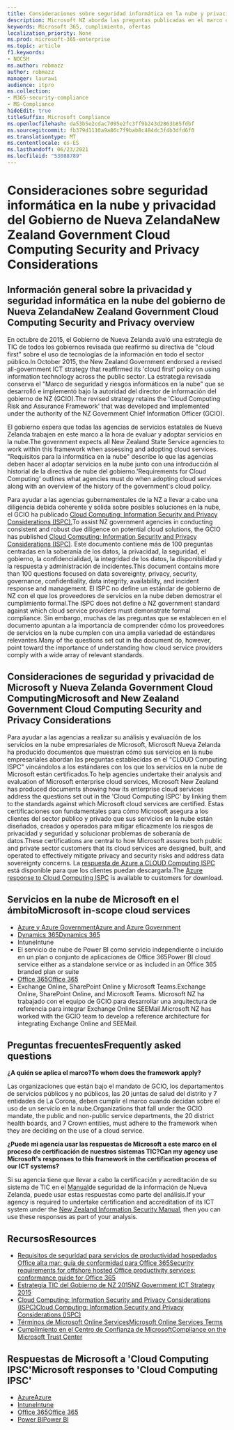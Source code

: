 ```yaml
---
title: Consideraciones sobre seguridad informática en la nube y privacidad del Gobierno de Nueva Zelanda
description: Microsoft NZ aborda las preguntas publicadas en el marco de informática en la nube de Nueva Zelanda.
keywords: Microsoft 365, cumplimiento, ofertas
localization_priority: None
ms.prod: microsoft-365-enterprise
ms.topic: article
f1.keywords:
- NOCSH
ms.author: robmazz
author: robmazz
manager: laurawi
audience: itpro
ms.collection:
- M365-security-compliance
- MS-Compliance
hideEdit: true
titleSuffix: Microsoft Compliance
ms.openlocfilehash: da53b5e2cdac7095e2fc3ff9b243d2863b85fdbf
ms.sourcegitcommit: fb379d1110a9a86c7f9bab8c484dc3f4b3dfd6f0
ms.translationtype: MT
ms.contentlocale: es-ES
ms.lasthandoff: 06/23/2021
ms.locfileid: "53088789"
---
```

# <a name="new-zealand-government-cloud-computing-security-and-privacy-considerations"></a><span data-ttu-id="847ef-104">Consideraciones sobre seguridad informática en la nube y privacidad del Gobierno de Nueva Zelanda</span><span class="sxs-lookup"><span data-stu-id="847ef-104">New Zealand Government Cloud Computing Security and Privacy Considerations</span></span>

## <a name="new-zealand-government-cloud-computing-security-and-privacy-overview"></a><span data-ttu-id="847ef-105">Información general sobre la privacidad y seguridad informática en la nube del gobierno de Nueva Zelanda</span><span class="sxs-lookup"><span data-stu-id="847ef-105">New Zealand Government Cloud Computing Security and Privacy overview</span></span>

<span data-ttu-id="847ef-106">En octubre de 2015, el Gobierno de Nueva Zelanda avaló una estrategia de TIC de todos los gobiernos revisada que reafirmó su directiva de "cloud first" sobre el uso de tecnologías de la información en todo el sector público.</span><span class="sxs-lookup"><span data-stu-id="847ef-106">In October 2015, the New Zealand Government endorsed a revised all-government ICT strategy that reaffirmed its 'cloud first' policy on using information technology across the public sector.</span></span> <span data-ttu-id="847ef-107">La estrategia revisada conserva el "Marco de seguridad y riesgos informáticos en la nube" que se desarrolló e implementó bajo la autoridad del director de información del gobierno de NZ (GCIO).</span><span class="sxs-lookup"><span data-stu-id="847ef-107">The revised strategy retains the 'Cloud Computing Risk and Assurance Framework' that was developed and implemented under the authority of the NZ Government Chief Information Officer (GCIO).</span></span>

<span data-ttu-id="847ef-108">El gobierno espera que todas las agencias de servicios estatales de Nueva Zelanda trabajen en este marco a la hora de evaluar y adoptar servicios en la nube.</span><span class="sxs-lookup"><span data-stu-id="847ef-108">The government expects all New Zealand State Service agencies to work within this framework when assessing and adopting cloud services.</span></span> <span data-ttu-id="847ef-109">"Requisitos para la informática en la nube" describe lo que las agencias deben hacer al adoptar servicios en la nube junto con una introducción al historial de la directiva de nube del gobierno.</span><span class="sxs-lookup"><span data-stu-id="847ef-109">'Requirements for Cloud Computing' outlines what agencies must do when adopting cloud services along with an overview of the history of the government's cloud policy.</span></span>

<span data-ttu-id="847ef-110">Para ayudar a las agencias gubernamentales de la NZ a llevar a cabo una diligencia debida coherente y sólida sobre posibles soluciones en la nube, el GCIO ha publicado [Cloud Computing: Information Security and Privacy Considerations (ISPC).](https://www.digital.govt.nz/dmsdocument/1~cloud-computing-information-security-and-privacy-considerations/html)</span><span class="sxs-lookup"><span data-stu-id="847ef-110">To assist NZ government agencies in conducting consistent and robust due diligence on potential cloud solutions, the GCIO has published [Cloud Computing: Information Security and Privacy Considerations (ISPC)](https://www.digital.govt.nz/dmsdocument/1~cloud-computing-information-security-and-privacy-considerations/html).</span></span> <span data-ttu-id="847ef-111">Este documento contiene más de 100 preguntas centradas en la soberanía de los datos, la privacidad, la seguridad, el gobierno, la confidencialidad, la integridad de los datos, la disponibilidad y la respuesta y administración de incidentes.</span><span class="sxs-lookup"><span data-stu-id="847ef-111">This document contains more than 100 questions focused on data sovereignty, privacy, security, governance, confidentiality, data integrity, availability, and incident response and management.</span></span> <span data-ttu-id="847ef-112">El ISPC no define un estándar de gobierno de NZ con el que los proveedores de servicios en la nube deben demostrar el cumplimiento formal.</span><span class="sxs-lookup"><span data-stu-id="847ef-112">The ISPC does not define a NZ government standard against which cloud service providers must demonstrate formal compliance.</span></span> <span data-ttu-id="847ef-113">Sin embargo, muchas de las preguntas que se establecen en el documento apuntan a la importancia de comprender cómo los proveedores de servicios en la nube cumplen con una amplia variedad de estándares relevantes.</span><span class="sxs-lookup"><span data-stu-id="847ef-113">Many of the questions set out in the document do, however, point toward the importance of understanding how cloud service providers comply with a wide array of relevant standards.</span></span>

## <a name="microsoft-and-new-zealand-government-cloud-computing-security-and-privacy-considerations"></a><span data-ttu-id="847ef-114">Consideraciones de seguridad y privacidad de Microsoft y Nueva Zelanda Government Cloud Computing</span><span class="sxs-lookup"><span data-stu-id="847ef-114">Microsoft and New Zealand Government Cloud Computing Security and Privacy Considerations</span></span>

<span data-ttu-id="847ef-115">Para ayudar a las agencias a realizar su análisis y evaluación de los servicios en la nube empresariales de Microsoft, Microsoft Nueva Zelanda ha producido documentos que muestran cómo sus servicios en la nube empresariales abordan las preguntas establecidas en el "CLOUD Computing ISPC" vincándolos a los estándares con los que los servicios en la nube de Microsoft están certificados.</span><span class="sxs-lookup"><span data-stu-id="847ef-115">To help agencies undertake their analysis and evaluation of Microsoft enterprise cloud services, Microsoft New Zealand has produced documents showing how its enterprise cloud services address the questions set out in the 'Cloud Computing ISPC' by linking them to the standards against which Microsoft cloud services are certified.</span></span> <span data-ttu-id="847ef-116">Estas certificaciones son fundamentales para cómo Microsoft asegura a los clientes del sector público y privado que sus servicios en la nube están diseñados, creados y operados para mitigar eficazmente los riesgos de privacidad y seguridad y solucionar problemas de soberanía de datos.</span><span class="sxs-lookup"><span data-stu-id="847ef-116">These certifications are central to how Microsoft assures both public and private sector customers that its cloud services are designed, built, and operated to effectively mitigate privacy and security risks and address data sovereignty concerns.</span></span> <span data-ttu-id="847ef-117">La [respuesta de Azure a CLOUD Computing ISPC](https://azure.microsoft.com/resources/microsoft-azure-response-to-nz-gcio-cloud-computing-information-security-privacy-considerations/) está disponible para que los clientes puedan descargarla.</span><span class="sxs-lookup"><span data-stu-id="847ef-117">The [Azure response to Cloud Computing ISPC](https://azure.microsoft.com/resources/microsoft-azure-response-to-nz-gcio-cloud-computing-information-security-privacy-considerations/) is available to customers for download.</span></span>

## <a name="microsoft-in-scope-cloud-services"></a><span data-ttu-id="847ef-118">Servicios en la nube de Microsoft en el ámbito</span><span class="sxs-lookup"><span data-stu-id="847ef-118">Microsoft in-scope cloud services</span></span>

- [<span data-ttu-id="847ef-119">Azure y Azure Government</span><span class="sxs-lookup"><span data-stu-id="847ef-119">Azure and Azure Government</span></span>](https://aka.ms/AzureCompliance)
- [<span data-ttu-id="847ef-120">Dynamics 365</span><span class="sxs-lookup"><span data-stu-id="847ef-120">Dynamics 365</span></span>](https://aka.ms/d365-compliance-list)
- <span data-ttu-id="847ef-121">Intune</span><span class="sxs-lookup"><span data-stu-id="847ef-121">Intune</span></span>
- <span data-ttu-id="847ef-122">El servicio de nube de Power BI como servicio independiente o incluido en un plan o conjunto de aplicaciones de Office 365</span><span class="sxs-lookup"><span data-stu-id="847ef-122">Power BI cloud service either as a standalone service or as included in an Office 365 branded plan or suite</span></span>
- [<span data-ttu-id="847ef-123">Office 365</span><span class="sxs-lookup"><span data-stu-id="847ef-123">Office 365</span></span>](https://go.microsoft.com/fwlink/p/?LinkID=2077751)
- <span data-ttu-id="847ef-124">Exchange Online, SharePoint Online y Microsoft Teams.</span><span class="sxs-lookup"><span data-stu-id="847ef-124">Exchange Online, SharePoint Online, and Microsoft Teams.</span></span> <span data-ttu-id="847ef-125">Microsoft NZ ha trabajado con el equipo de GCIO para desarrollar una arquitectura de referencia para integrar Exchange Online SEEMail.</span><span class="sxs-lookup"><span data-stu-id="847ef-125">Microsoft NZ has worked with the GCIO team to develop a reference architecture for integrating Exchange Online and SEEMail.</span></span>

## <a name="frequently-asked-questions"></a><span data-ttu-id="847ef-126">Preguntas frecuentes</span><span class="sxs-lookup"><span data-stu-id="847ef-126">Frequently asked questions</span></span>

<span data-ttu-id="847ef-127">**¿A quién se aplica el marco?**</span><span class="sxs-lookup"><span data-stu-id="847ef-127">**To whom does the framework apply?**</span></span>

<span data-ttu-id="847ef-128">Las organizaciones que están bajo el mandato de GCIO, los departamentos de servicios públicos y no públicos, las 20 juntas de salud del distrito y 7 entidades de La Corona, deben cumplir el marco cuando decidan sobre el uso de un servicio en la nube.</span><span class="sxs-lookup"><span data-stu-id="847ef-128">Organizations that fall under the GCIO mandate, the public and non-public service departments, the 20 district health boards, and 7 Crown entities, must adhere to the framework when they are deciding on the use of a cloud service.</span></span>

<span data-ttu-id="847ef-129">**¿Puede mi agencia usar las respuestas de Microsoft a este marco en el proceso de certificación de nuestros sistemas TIC?**</span><span class="sxs-lookup"><span data-stu-id="847ef-129">**Can my agency use Microsoft's responses to this framework in the certification process of our ICT systems?**</span></span>

<span data-ttu-id="847ef-130">Si su agencia tiene que llevar a cabo la certificación y acreditación de su sistema de TIC en el [Manual](https://go.microsoft.com/fwlink/p/?linkid=2099496)de seguridad de la información de Nueva Zelanda, puede usar estas respuestas como parte del análisis.</span><span class="sxs-lookup"><span data-stu-id="847ef-130">If your agency is required to undertake certification and accreditation of its ICT system under the [New Zealand Information Security Manual](https://go.microsoft.com/fwlink/p/?linkid=2099496), then you can use these responses as part of your analysis.</span></span>

## <a name="resources"></a><span data-ttu-id="847ef-131">Recursos</span><span class="sxs-lookup"><span data-stu-id="847ef-131">Resources</span></span>

- [<span data-ttu-id="847ef-132">Requisitos de seguridad para servicios de productividad hospedados Office alta mar: guía de conformidad para Office 365</span><span class="sxs-lookup"><span data-stu-id="847ef-132">Security requirements for offshore hosted Office productivity services: conformance guide for Office 365</span></span>](https://aka.ms/o365-gcio-conformance-guidance)
- [<span data-ttu-id="847ef-133">Estrategia TIC del Gobierno de NZ 2015</span><span class="sxs-lookup"><span data-stu-id="847ef-133">NZ Government ICT Strategy 2015</span></span>](https://www.ict.govt.nz/strategy-and-action-plan/strategy/)
- [<span data-ttu-id="847ef-134">Cloud Computing: Information Security and Privacy Considerations (ISPC)</span><span class="sxs-lookup"><span data-stu-id="847ef-134">Cloud Computing: Information Security and Privacy Considerations (ISPC)</span></span>](https://www.digital.govt.nz/standards-and-guidance/technology-and-architecture/cloud-services/)
- [<span data-ttu-id="847ef-135">Términos de Microsoft Online Services</span><span class="sxs-lookup"><span data-stu-id="847ef-135">Microsoft Online Services Terms</span></span>](https://aka.ms/Online-Services-Terms)
- [<span data-ttu-id="847ef-136">Cumplimiento en el Centro de Confianza de Microsoft</span><span class="sxs-lookup"><span data-stu-id="847ef-136">Compliance on the Microsoft Trust Center</span></span>](https://www.microsoft.com/trust-center/compliance/compliance-overview)

## <a name="microsoft-responses-to-cloud-computing-ipsc"></a><span data-ttu-id="847ef-137">Respuestas de Microsoft a 'Cloud Computing IPSC'</span><span class="sxs-lookup"><span data-stu-id="847ef-137">Microsoft responses to 'Cloud Computing IPSC'</span></span>

- [<span data-ttu-id="847ef-138">Azure</span><span class="sxs-lookup"><span data-stu-id="847ef-138">Azure</span></span>](https://aka.ms/Azure-NZ-response)
- [<span data-ttu-id="847ef-139">Intune</span><span class="sxs-lookup"><span data-stu-id="847ef-139">Intune</span></span>](https://aka.ms/Intune-NZ-response)
- [<span data-ttu-id="847ef-140">Office 365</span><span class="sxs-lookup"><span data-stu-id="847ef-140">Office 365</span></span>](https://aka.ms/O365-NZ-Response)
- [<span data-ttu-id="847ef-141">Power BI</span><span class="sxs-lookup"><span data-stu-id="847ef-141">Power BI</span></span>](https://download.microsoft.com/download/5/1/7/51726B9B-2E76-49C4-9D4F-A36BF025CB93/Response-to-GCIO-105-questions-Power-BI.pdf)
